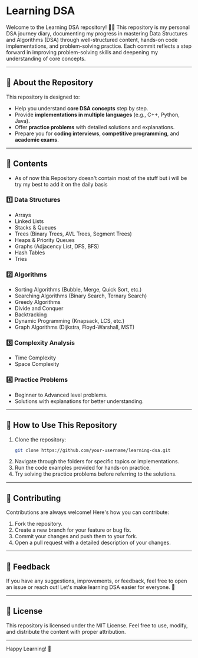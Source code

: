 # Learning DSA

Welcome to the Learning DSA repository! 📖✨ This repository is my personal DSA journey diary, documenting my progress in mastering Data Structures and Algorithms (DSA) through well-structured content, hands-on code implementations, and problem-solving practice. Each commit reflects a step forward in improving problem-solving skills and deepening my understanding of core concepts.

---

## 📖 **About the Repository**

This repository is designed to:

- Help you understand **core DSA concepts** step by step.
- Provide **implementations in multiple languages** (e.g., C++, Python, Java).
- Offer **practice problems** with detailed solutions and explanations.
- Prepare you for **coding interviews**, **competitive programming**, and **academic exams**.

---

## 📂 **Contents**
- As of now this Repository doesn't contain most of the stuff but i will be try my best to add it on the daily basis

### 1️⃣ **Data Structures**
- Arrays
- Linked Lists
- Stacks & Queues
- Trees (Binary Trees, AVL Trees, Segment Trees)
- Heaps & Priority Queues
- Graphs (Adjacency List, DFS, BFS)
- Hash Tables
- Tries

### 2️⃣ **Algorithms**
- Sorting Algorithms (Bubble, Merge, Quick Sort, etc.)
- Searching Algorithms (Binary Search, Ternary Search)
- Greedy Algorithms
- Divide and Conquer
- Backtracking
- Dynamic Programming (Knapsack, LCS, etc.)
- Graph Algorithms (Dijkstra, Floyd-Warshall, MST)

### 3️⃣ **Complexity Analysis**
- Time Complexity
- Space Complexity

### 4️⃣ **Practice Problems**
- Beginner to Advanced level problems.
- Solutions with explanations for better understanding.

---

## 🚀 **How to Use This Repository**

1. Clone the repository:
   ```bash
   git clone https://github.com/your-username/learning-dsa.git
   ```
2. Navigate through the folders for specific topics or implementations.
3. Run the code examples provided for hands-on practice.
4. Try solving the practice problems before referring to the solutions.

---

## 🤝 **Contributing**

Contributions are always welcome! Here's how you can contribute:

1. Fork the repository.
2. Create a new branch for your feature or bug fix.
3. Commit your changes and push them to your fork.
4. Open a pull request with a detailed description of your changes.

---

## 📢 **Feedback**

If you have any suggestions, improvements, or feedback, feel free to open an issue or reach out! Let's make learning DSA easier for everyone. 🌟

---

## 📜 **License**

This repository is licensed under the MIT License. Feel free to use, modify, and distribute the content with proper attribution.

---

Happy Learning! 🚀

